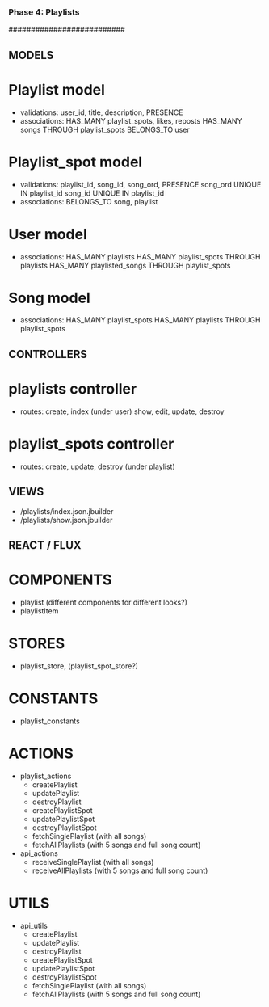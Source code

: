 ### Phase 4: Playlists ###
##########################

## MODELS

# Playlist model
  - validations:  user_id, title, description, PRESENCE
  - associations: HAS_MANY playlist_spots, likes, reposts
                  HAS_MANY songs THROUGH playlist_spots
                  BELONGS_TO user

# Playlist_spot model
  - validations:  playlist_id, song_id, song_ord, PRESENCE
                  song_ord UNIQUE IN playlist_id
                  song_id UNIQUE IN playlist_id
  - associations: BELONGS_TO song, playlist

# User model
  - associations: HAS_MANY playlists
                  HAS_MANY playlist_spots THROUGH playlists
                  HAS_MANY playlisted_songs THROUGH playlist_spots

# Song model
  - associations: HAS_MANY playlist_spots
                  HAS_MANY playlists THROUGH playlist_spots


## CONTROLLERS

# playlists controller
  - routes:       create, index (under user)
                  show, edit, update, destroy

# playlist_spots controller
  - routes:       create, update, destroy (under playlist)


## VIEWS
  - /playlists/index.json.jbuilder
  - /playlists/show.json.jbuilder


## REACT / FLUX

# COMPONENTS    
  - playlist (different components for different looks?)
  - playlistItem

# STORES        
  - playlist_store, (playlist_spot_store?)

# CONSTANTS     
  - playlist_constants

# ACTIONS       
  - playlist_actions
    - createPlaylist
    - updatePlaylist
    - destroyPlaylist
    - createPlaylistSpot
    - updatePlaylistSpot
    - destroyPlaylistSpot
    - fetchSinglePlaylist (with all songs)
    - fetchAllPlaylists (with 5 songs and full song count)
  - api_actions
    - receiveSinglePlaylist (with all songs)
    - receiveAllPlaylists (with 5 songs and full song count)

# UTILS         
  - api_utils
    - createPlaylist
    - updatePlaylist
    - destroyPlaylist
    - createPlaylistSpot
    - updatePlaylistSpot
    - destroyPlaylistSpot
    - fetchSinglePlaylist (with all songs)
    - fetchAllPlaylists (with 5 songs and full song count)
